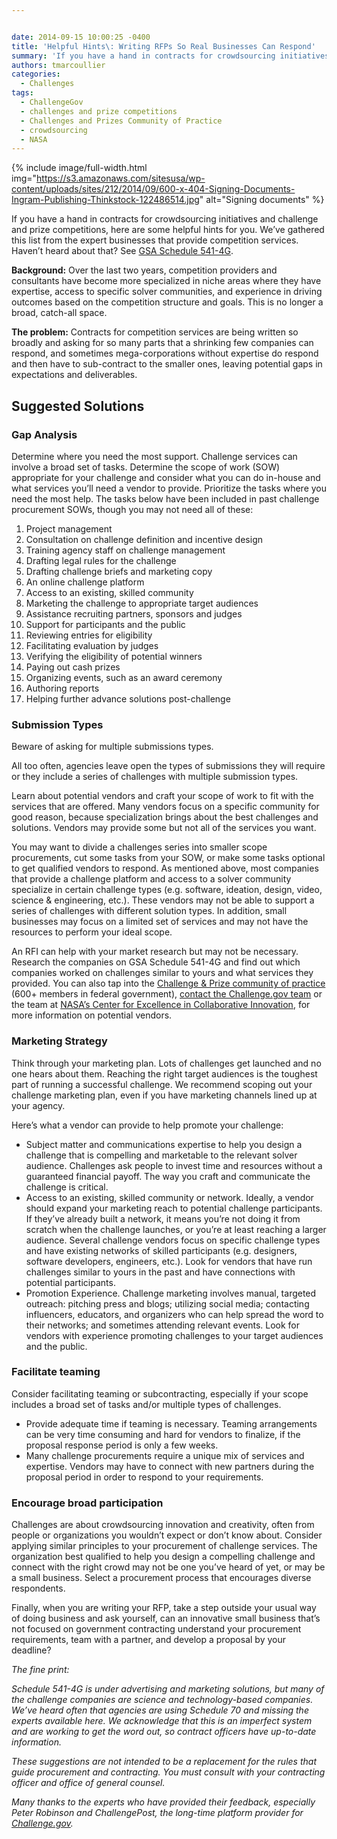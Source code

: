 ```yaml
---


date: 2014-09-15 10:00:25 -0400
title: 'Helpful Hints\: Writing RFPs So Real Businesses Can Respond'
summary: 'If you have a hand in contracts for crowdsourcing initiatives and challenge and prize competitions, here are some helpful hints for you. We&amp;#8217;ve gathered this list from the expert businesses that provide competition services. Haven&amp;#8217;t heard about that? See GSA Schedule 541-4G. Background\: Over the last two years, competition providers and consultants have become more'
authors: tmarcoullier
categories:
  - Challenges
tags:
  - ChallengeGov
  - challenges and prize competitions
  - Challenges and Prizes Community of Practice
  - crowdsourcing
  - NASA
---
```



{% include image/full-width.html img="https://s3.amazonaws.com/sitesusa/wp-content/uploads/sites/212/2014/09/600-x-404-Signing-Documents-Ingram-Publishing-Thinkstock-122486514.jpg" alt="Signing documents" %} 

If you have a hand in contracts for crowdsourcing initiatives and challenge and prize competitions, here are some helpful hints for you. We&#8217;ve gathered this list from the expert businesses that provide competition services. Haven&#8217;t heard about that? See [GSA Schedule 541-4G](http://www.gsaelibrary.gsa.gov/ElibMain/sinDetails.do?scheduleNumber=541&specialItemNumber=541+4G&executeQuery=YES).

**Background:** Over the last two years, competition providers and consultants have become more specialized in niche areas where they have expertise, access to specific solver communities, and experience in driving outcomes based on the competition structure and goals. This is no longer a broad, catch-all space.

**The problem:** Contracts for competition services are being written so broadly and asking for so many parts that a shrinking few companies can respond, and sometimes mega-corporations without expertise do respond and then have to sub-contract to the smaller ones, leaving potential gaps in expectations and deliverables.

<h2 style="text-align: left;">
  Suggested Solutions
</h2>

### **Gap Analysis**

Determine where you need the most support. Challenge services can involve a broad set of tasks. Determine the scope of work (SOW) appropriate for your challenge and consider what you can do in-house and what services you’ll need a vendor to provide. Prioritize the tasks where you need the most help. The tasks below have been included in past challenge procurement SOWs, though you may not need all of these:

  1. Project management
  2. Consultation on challenge definition and incentive design
  3. Training agency staff on challenge management
  4. Drafting legal rules for the challenge
  5. Drafting challenge briefs and marketing copy
  6. An online challenge platform
  7. Access to an existing, skilled community
  8. Marketing the challenge to appropriate target audiences
  9. Assistance recruiting partners, sponsors and judges
 10. Support for participants and the public
 11. Reviewing entries for eligibility
 12. Facilitating evaluation by judges
 13. Verifying the eligibility of potential winners
 14. Paying out cash prizes
 15. Organizing events, such as an award ceremony
 16. Authoring reports
 17. Helping further advance solutions post-challenge

### Submission Types

Beware of asking for multiple submissions types.

All too often, agencies leave open the types of submissions they will require or they include a series of challenges with multiple submission types.

Learn about potential vendors and craft your scope of work to fit with the services that are offered. Many vendors focus on a specific community for good reason, because specialization brings about the best challenges and solutions. Vendors may provide some but not all of the services you want.

You may want to divide a challenges series into smaller scope procurements, cut some tasks from your SOW, or make some tasks optional to get qualified vendors to respond. As mentioned above, most companies that provide a challenge platform and access to a solver community specialize in certain challenge types (e.g. software, ideation, design, video, science & engineering, etc.). These vendors may not be able to support a series of challenges with different solution types. In addition, small businesses may focus on a limited set of services and may not have the resources to perform your ideal scope.

An RFI can help with your market research but may not be necessary. Research the companies on GSA Schedule 541-4G and find out which companies worked on challenges similar to yours and what services they provided. You can also tap into the [Challenge & Prize community of practice](https://www.WHATEVER/communities/challenges-prizes-community/ "Challenges & Prizes Community") (600+ members in federal government), [contact the Challenge.gov team](mailto:challenge@gsa.gov) or the team at [NASA’s Center for Excellence in Collaborative Innovation](http://www.nasa.gov/offices/COECI/#.VBCXKfldXAQ), for more information on potential vendors.

### Marketing Strategy

Think through your marketing plan. Lots of challenges get launched and no one hears about them. Reaching the right target audiences is the toughest part of running a successful challenge. We recommend scoping out your challenge marketing plan, even if you have marketing channels lined up at your agency.

Here&#8217;s what a vendor can provide to help promote your challenge:

  * Subject matter and communications expertise to help you design a challenge that is compelling and marketable to the relevant solver audience. Challenges ask people to invest time and resources without a guaranteed financial payoff. The way you craft and communicate the challenge is critical.
  * Access to an existing, skilled community or network. Ideally, a vendor should expand your marketing reach to potential challenge participants. If they’ve already built a network, it means you’re not doing it from scratch when the challenge launches, or you’re at least reaching a larger audience. Several challenge vendors focus on specific challenge types and have existing networks of skilled participants (e.g. designers, software developers, engineers, etc.). Look for vendors that have run challenges similar to yours in the past and have connections with potential participants.
  * Promotion Experience. Challenge marketing involves manual, targeted outreach: pitching press and blogs; utilizing social media; contacting influencers, educators, and organizers who can help spread the word to their networks; and sometimes attending relevant events. Look for vendors with experience promoting challenges to your target audiences and the public.

### Facilitate teaming

Consider facilitating teaming or subcontracting, especially if your scope includes a broad set of tasks and/or multiple types of challenges.

  * Provide adequate time if teaming is necessary. Teaming arrangements can be very time consuming and hard for vendors to finalize, if the proposal response period is only a few weeks.
  * Many challenge procurements require a unique mix of services and expertise. Vendors may have to connect with new partners during the proposal period in order to respond to your requirements.

### Encourage broad participation

Challenges are about crowdsourcing innovation and creativity, often from people or organizations you wouldn&#8217;t expect or don’t know about. Consider applying similar principles to your procurement of challenge services. The organization best qualified to help you design a compelling challenge and connect with the right crowd may not be one you&#8217;ve heard of yet, or may be a small business. Select a procurement process that encourages diverse respondents.

Finally, when you are writing your RFP, take a step outside your usual way of doing business and ask yourself, can an innovative small business that’s not focused on government contracting understand your procurement requirements, team with a partner, and develop a proposal by your deadline?

_The fine print:_ 

_Schedule 541-4G is under advertising and marketing solutions, but many of the challenge companies are science and technology-based companies. We&#8217;ve heard often that agencies are using Schedule 70 and missing the experts available here. We acknowledge that this is an imperfect system and are working to get the word out, so contract officers have up-to-date information._

_These suggestions are not intended to be a replacement for the rules that guide procurement and contracting. You must consult with your contracting officer and office of general counsel._

 _Many thanks to the experts who have provided their feedback, especially Peter Robinson and ChallengePost, the long-time platform provider for [Challenge.gov](https://challenge.gov/)._